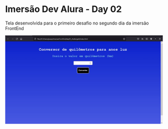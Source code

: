 # Imersão Dev Alura - Day 02
<p>Tela desenvolvida para o primeiro desafio no segundo dia da imersão FrontEnd</p>
<p align="center">
  <img src="./img/day2AGif.gif" />
</p>